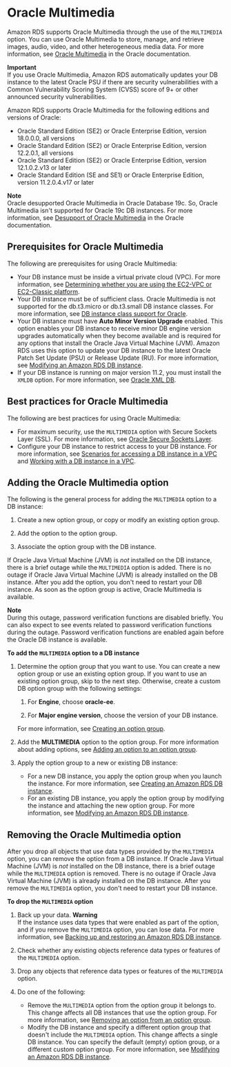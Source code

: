 # Oracle Multimedia<a name="Oracle.Options.Multimedia"></a>

Amazon RDS supports Oracle Multimedia through the use of the `MULTIMEDIA` option\. You can use Oracle Multimedia to store, manage, and retrieve images, audio, video, and other heterogeneous media data\. For more information, see [Oracle Multimedia](https://docs.oracle.com/database/121/IMURG/title.htm) in the Oracle documentation\. 

**Important**  
If you use Oracle Multimedia, Amazon RDS automatically updates your DB instance to the latest Oracle PSU if there are security vulnerabilities with a Common Vulnerability Scoring System \(CVSS\) score of 9\+ or other announced security vulnerabilities\. 

Amazon RDS supports Oracle Multimedia for the following editions and versions of Oracle: 
+ Oracle Standard Edition \(SE2\) or Oracle Enterprise Edition, version 18\.0\.0\.0, all versions
+ Oracle Standard Edition \(SE2\) or Oracle Enterprise Edition, version 12\.2\.0\.1, all versions
+ Oracle Standard Edition \(SE2\) or Oracle Enterprise Edition, version 12\.1\.0\.2\.v13 or later
+ Oracle Standard Edition \(SE and SE1\) or Oracle Enterprise Edition, version 11\.2\.0\.4\.v17 or later

**Note**  
Oracle desupported Oracle Multimedia in Oracle Database 19c\. So, Oracle Multimedia isn't supported for Oracle 19c DB instances\. For more information, see [Desupport of Oracle Multimedia](https://docs.oracle.com/en/database/oracle/oracle-database/19/upgrd/behavior-changes-deprecated-desupport-oracle-database.html#GUID-BABC1C60-EA07-4EBE-8C67-B69B59E4F742) in the Oracle documentation\.

## Prerequisites for Oracle Multimedia<a name="Oracle.Options.Multimedia.PreReqs"></a>

The following are prerequisites for using Oracle Multimedia: 
+ Your DB instance must be inside a virtual private cloud \(VPC\)\. For more information, see [Determining whether you are using the EC2\-VPC or EC2\-Classic platform](USER_VPC.FindDefaultVPC.md)\. 
+ Your DB instance must be of sufficient class\. Oracle Multimedia is not supported for the db\.t3\.micro or db\.t3\.small DB instance classes\. For more information, see [DB instance class support for Oracle](CHAP_Oracle.md#Oracle.Concepts.InstanceClasses)\. 
+ Your DB instance must have **Auto Minor Version Upgrade** enabled\. This option enables your DB instance to receive minor DB engine version upgrades automatically when they become available and is required for any options that install the Oracle Java Virtual Machine \(JVM\)\. Amazon RDS uses this option to update your DB instance to the latest Oracle Patch Set Update \(PSU\) or Release Update \(RU\)\. For more information, see [Modifying an Amazon RDS DB instance](Overview.DBInstance.Modifying.md)\. 
+ If your DB instance is running on major version 11\.2, you must install the `XMLDB` option\. For more information, see [Oracle XML DB](Appendix.Oracle.Options.XMLDB.md)\. 

## Best practices for Oracle Multimedia<a name="Oracle.Options.Multimedia.BestPractces"></a>

The following are best practices for using Oracle Multimedia: 
+ For maximum security, use the `MULTIMEDIA` option with Secure Sockets Layer \(SSL\)\. For more information, see [Oracle Secure Sockets Layer](Appendix.Oracle.Options.SSL.md)\. 
+ Configure your DB instance to restrict access to your DB instance\. For more information, see [Scenarios for accessing a DB instance in a VPC](USER_VPC.Scenarios.md) and [Working with a DB instance in a VPC](USER_VPC.WorkingWithRDSInstanceinaVPC.md)\. 

## Adding the Oracle Multimedia option<a name="Oracle.Options.Multimedia.Add"></a>

The following is the general process for adding the `MULTIMEDIA` option to a DB instance: 

1. Create a new option group, or copy or modify an existing option group\.

1. Add the option to the option group\.

1. Associate the option group with the DB instance\.

If Oracle Java Virtual Machine \(JVM\) is *not* installed on the DB instance, there is a brief outage while the `MULTIMEDIA` option is added\. There is no outage if Oracle Java Virtual Machine \(JVM\) is already installed on the DB instance\. After you add the option, you don't need to restart your DB instance\. As soon as the option group is active, Oracle Multimedia is available\. 

**Note**  
During this outage, password verification functions are disabled briefly\. You can also expect to see events related to password verification functions during the outage\. Password verification functions are enabled again before the Oracle DB instance is available\.

**To add the `MULTIMEDIA` option to a DB instance**

1. Determine the option group that you want to use\. You can create a new option group or use an existing option group\. If you want to use an existing option group, skip to the next step\. Otherwise, create a custom DB option group with the following settings: 

   1. For **Engine**, choose **oracle\-ee**\. 

   1. For **Major engine version**, choose the version of your DB instance\. 

   For more information, see [Creating an option group](USER_WorkingWithOptionGroups.md#USER_WorkingWithOptionGroups.Create)\. 

1. Add the **MULTIMEDIA** option to the option group\. For more information about adding options, see [Adding an option to an option group](USER_WorkingWithOptionGroups.md#USER_WorkingWithOptionGroups.AddOption)\. 

1. Apply the option group to a new or existing DB instance: 
   + For a new DB instance, you apply the option group when you launch the instance\. For more information, see [Creating an Amazon RDS DB instance](USER_CreateDBInstance.md)\. 
   + For an existing DB instance, you apply the option group by modifying the instance and attaching the new option group\. For more information, see [Modifying an Amazon RDS DB instance](Overview.DBInstance.Modifying.md)\. 

## Removing the Oracle Multimedia option<a name="Oracle.Options.Multimedia.Remove"></a>

After you drop all objects that use data types provided by the `MULTIMEDIA` option, you can remove the option from a DB instance\. If Oracle Java Virtual Machine \(JVM\) is *not* installed on the DB instance, there is a brief outage while the `MULTIMEDIA` option is removed\. There is no outage if Oracle Java Virtual Machine \(JVM\) is already installed on the DB instance\. After you remove the `MULTIMEDIA` option, you don't need to restart your DB instance\. 

**To drop the `MULTIMEDIA` option**

1. Back up your data\.
**Warning**  
If the instance uses data types that were enabled as part of the option, and if you remove the `MULTIMEDIA` option, you can lose data\. For more information, see [Backing up and restoring an Amazon RDS DB instance](CHAP_CommonTasks.BackupRestore.md)\.

1. Check whether any existing objects reference data types or features of the `MULTIMEDIA` option\. 

1. Drop any objects that reference data types or features of the `MULTIMEDIA` option\.

1. Do one of the following:
   + Remove the `MULTIMEDIA` option from the option group it belongs to\. This change affects all DB instances that use the option group\. For more information, see [Removing an option from an option group](USER_WorkingWithOptionGroups.md#USER_WorkingWithOptionGroups.RemoveOption)\.
   + Modify the DB instance and specify a different option group that doesn't include the `MULTIMEDIA` option\. This change affects a single DB instance\. You can specify the default \(empty\) option group, or a different custom option group\. For more information, see [Modifying an Amazon RDS DB instance](Overview.DBInstance.Modifying.md)\. 